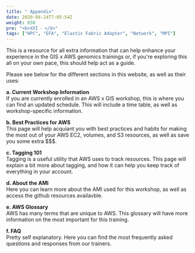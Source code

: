 ```yaml
---
title: " Appendix"
date: 2020-04-24T7:05:54Z
weight: 650
pre: "<b>XVI ⁃ </b>"
tags: ["HPC", "EFA", "Elastic Fabric Adapter", "Network", "MPI"]
---
```


This is a resource for all extra information that can help enhance your experience in the GIS x AWS genomics trainings or, if you're exploring this all on your own pace, this should help act as a guide. 

Please see below for the different sections in this website, as well as their uses:

**a. Current Workshop Information**  
    If you are currently enrolled in an AWS x GIS workshop, this is where you can find an updated schedule. This will include a time table, as well as workshop-specific information.

**b. Best Practices for AWS**  
    This page will help acquiant you with best practices and habits for making the most out of your AWS EC2, volumes, and S3 resources, as well as save you some extra $$$.

**c. Tagging 101**  
    Tagging is a useful utility that AWS uses to track resources. This page will explain a bit more about tagging, and how it can help you keep track of everything in your account.  
  
**d. About the AMI**  
    Here you can learn more about the AMI used for this workshop, as well as access the github resources availavble.

**e. AWS Glossary**  
    AWS has many terms that are unique to AWS. This glossary will have more information on the most important for this training.

**f. FAQ**  
    Pretty self explanatory. Here you can find the most frequently asked questions and responses from our trainers.
